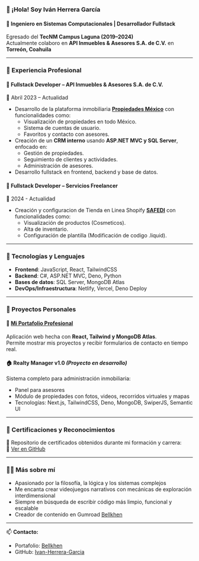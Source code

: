 ### 👋 ¡Hola! Soy Iván Herrera García

#### 🧠 Ingeniero en Sistemas Computacionales | Desarrollador Fullstack  
Egresado del **TecNM Campus Laguna (2019–2024)**  
Actualmente colaboro en **API Inmuebles & Asesores S.A. de C.V.** en **Torreón, Coahuila**

---

### 💼 Experiencia Profesional

#### 🏢 Fullstack Developer – API Inmuebles & Asesores S.A. de C.V.  
📆 Abril 2023 – Actualidad

- Desarrollo de la plataforma inmobiliaria **[Propiedades México](https://www.propiedadesmexico.com/Es)** con funcionalidades como:  
  - Visualización de propiedades en todo México. 
  - Sistema de cuentas de usuario.  
  - Favoritos y contacto con asesores.  
- Creación de un **CRM interno** usando **ASP.NET MVC y SQL Server**, enfocado en:  
  - Gestión de propiedades.  
  - Seguimiento de clientes y actividades.  
  - Administración de asesores.
- Desarrollo fullstack en frontend, backend y base de datos.

#### 🏢 Fullstack Developer – Servicios Freelancer  
📆 2024 - Actualidad

- Creación y configuracion de Tienda en Linea Shopify **[SAFEDI](https://safediconceptstore.com/)** con funcionalidades como:  
  - Visualización de productos (Cosmeticos).
  - Alta de inventario.
  - Configuración de plantilla (Modificación de codigo .liquid).
---

### 🧰 Tecnologías y Lenguajes

- **Frontend**: JavaScript, React, TailwindCSS  
- **Backend**: C#, ASP.NET MVC, Deno, Python  
- **Bases de datos**: SQL Server, MongoDB Atlas  
- **DevOps/Infraestructura**: Netlify, Vercel, Deno Deploy

---

### 🚀 Proyectos Personales

#### 🎯 [Mi Portafolio Profesional](https://mi-portafolio-ihg.netlify.app/)  
Aplicación web hecha con **React, Tailwind y MongoDB Atlas**.  
Permite mostrar mis proyectos y recibir formularios de contacto en tiempo real.

#### 🏠 Realty Manager v1.0 *(Proyecto en desarrollo)*  
Sistema completo para administración inmobiliaria:  
- Panel para asesores  
- Módulo de propiedades con fotos, videos, recorridos virtuales y mapas  
- Tecnologías: Next.js, TailwindCSS, Deno, MongoDB, SwiperJS, Semantic UI

---

### 📜 Certificaciones y Reconocimientos

📁 Repositorio de certificados obtenidos durante mi formación y carrera:  
🔗 [Ver en GitHub](https://github.com/Ivan-Herrera-Garcia/Certificados)

---

### 🙋‍♂️ Más sobre mí

- Apasionado por la filosofía, la lógica y los sistemas complejos  
- Me encanta crear videojuegos narrativos con mecánicas de exploración interdimensional  
- Siempre en búsqueda de escribir código más limpio, funcional y escalable
- Creador de contenido en Gumroad [Bellkhen](https://bellkhen.gumroad.com/)

---

📫 **Contacto:**  
- Portafolio: [Bellkhen](https://code-hunters.netlify.app/me)  
- GitHub: [Ivan-Herrera-Garcia](https://github.com/Ivan-Herrera-Garcia)
